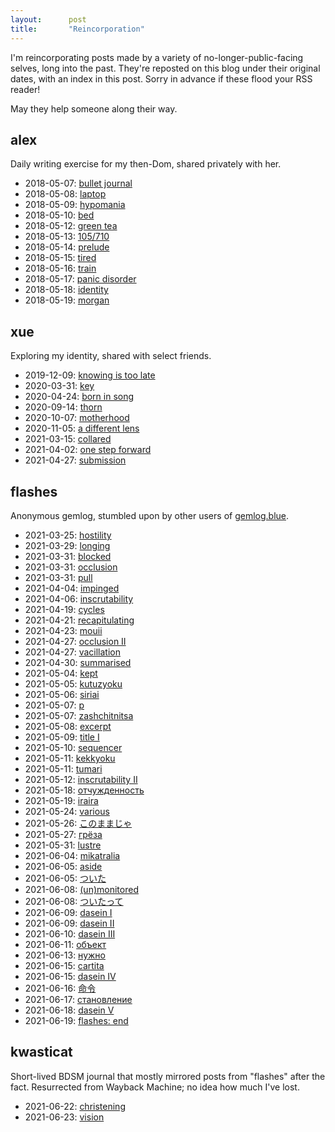 ```yaml
---
layout:      post
title:       "Reincorporation"
---
```


I'm reincorporating posts made by a variety of no-longer-public-facing selves,
long into the past. They're reposted on this blog under their original dates,
with an index in this post. Sorry in advance if these flood your RSS reader!

May they help someone along their way.

<!--more-->


## alex

Daily writing exercise for my then-Dom, shared privately with her.

* 2018-05-07: [bullet journal](/alex/2018/05/07/bullet-journal)
* 2018-05-08: [laptop](/alex/2018/05/08/laptop)
* 2018-05-09: [hypomania](/alex/2018/05/09/hypomania)
* 2018-05-10: [bed](/alex/2018/05/10/bed)
* 2018-05-12: [green tea](/alex/2018/05/12/green-tea)
* 2018-05-13: [105/710](/alex/2018/05/13/105-710)
* 2018-05-14: [prelude](/alex/2018/05/14/prelude)
* 2018-05-15: [tired](/alex/2018/05/15/tired)
* 2018-05-16: [train](/alex/2018/05/16/train)
* 2018-05-17: [panic disorder](/alex/2018/05/17/panic-disorder)
* 2018-05-18: [identity](/alex/2018/05/18/identity)
* 2018-05-19: [morgan](/alex/2018/05/19/morgan)


## xue

Exploring my identity, shared with select friends.

* 2019-12-09: [knowing is too late](/xue/2019/12/09/knowing-is-too-late/)
* 2020-03-31: [key](/xue/2020/03/31/key/)
* 2020-04-24: [born in song](/xue/2020/04/24/born-in-song/)
* 2020-09-14: [thorn](/xue/2020/09/14/thorn/)
* 2020-10-07: [motherhood](/xue/2020/10/07/motherhood/)
* 2020-11-05: [a different lens](/xue/2020/11/05/a-different-lens/)
* 2021-03-15: [collared](/xue/2021/03/15/collared/)
* 2021-04-02: [one step forward](/xue/2021/04/02/one-step-forward/)
* 2021-04-27: [submission](/xue/2021/04/27/submission/)


## flashes

Anonymous gemlog, stumbled upon by other users of [gemlog.blue](https://gemlog.blue).

* 2021-03-25: [hostility](/flashes/2021/03/25/hostility)
* 2021-03-29: [longing](/flashes/2021/03/29/longing)
* 2021-03-31: [blocked](/flashes/2021/03/31/blocked)
* 2021-03-31: [occlusion](/flashes/2021/03/31/occlusion)
* 2021-03-31: [pull](/flashes/2021/03/31/pull)
* 2021-04-04: [impinged](/flashes/2021/04/04/impinged)
* 2021-04-06: [inscrutability](/flashes/2021/04/06/inscrutability)
* 2021-04-19: [cycles](/flashes/2021/04/19/cycles)
* 2021-04-21: [recapitulating](/flashes/2021/04/21/recapitulating)
* 2021-04-23: [mouii](/flashes/2021/04/23/mouii)
* 2021-04-27: [occlusion II](/flashes/2021/04/27/occlusion-ii)
* 2021-04-27: [vacillation](/flashes/2021/04/27/vacillation)
* 2021-04-30: [summarised](/flashes/2021/04/30/summarised)
* 2021-05-04: [kept](/flashes/2021/05/04/kept)
* 2021-05-05: [kutuzyoku](/flashes/2021/05/05/kutuzyoku)
* 2021-05-06: [siriai](/flashes/2021/05/06/siriai)
* 2021-05-07: [p](/flashes/2021/05/07/p)
* 2021-05-07: [zashchitnitsa](/flashes/2021/05/07/zashchitnitsa)
* 2021-05-08: [excerpt](/flashes/2021/05/08/excerpt)
* 2021-05-09: [title I](/flashes/2021/05/09/title-i)
* 2021-05-10: [sequencer](/flashes/2021/05/10/sequencer)
* 2021-05-11: [kekkyoku](/flashes/2021/05/11/kekkyoku)
* 2021-05-11: [tumari](/flashes/2021/05/11/tumari)
* 2021-05-12: [inscrutability II](/flashes/2021/05/12/inscrutability-ii)
* 2021-05-18: [отчужденность](/flashes/2021/05/18/отчужденность)
* 2021-05-19: [iraira](/flashes/2021/05/19/iraira)
* 2021-05-24: [various](/flashes/2021/05/24/various)
* 2021-05-26: [このままじゃ](/flashes/2021/05/26/このままじゃ)
* 2021-05-27: [грёза](/flashes/2021/05/27/грёза)
* 2021-05-31: [lustre](/flashes/2021/05/31/lustre)
* 2021-06-04: [mikatralia](/flashes/2021/06/04/mikatralia)
* 2021-06-05: [aside](/flashes/2021/06/05/aside)
* 2021-06-05: [ついた](/flashes/2021/06/05/ついた)
* 2021-06-08: [(un)monitored](/flashes/2021/06/08/(un)monitored)
* 2021-06-08: [ついたって](/flashes/2021/06/08/ついたって)
* 2021-06-09: [dasein I](/flashes/2021/06/09/dasein-i)
* 2021-06-09: [dasein II](/flashes/2021/06/09/dasein-ii)
* 2021-06-10: [dasein III](/flashes/2021/06/10/dasein-iii)
* 2021-06-11: [объект](/flashes/2021/06/11/объект)
* 2021-06-13: [нужно](/flashes/2021/06/13/нужно)
* 2021-06-15: [cartita](/flashes/2021/06/15/cartita)
* 2021-06-15: [dasein IV](/flashes/2021/06/15/dasein-iv)
* 2021-06-16: [命令](/flashes/2021/06/16/命令)
* 2021-06-17: [становление](/flashes/2021/06/17/становление)
* 2021-06-18: [dasein V](/flashes/2021/06/18/dasein-v)
* 2021-06-19: [flashes: end](/flashes/2021/06/19/flashes-end)


## kwasticat

Short-lived BDSM journal that mostly mirrored posts from "flashes" after the
fact.  Resurrected from Wayback Machine; no idea how much I've lost.

* 2021-06-22: [christening](/kwasticat/2021/06/22/christening)
* 2021-06-23: [vision](/kwasticat/2021/06/23/vision)
